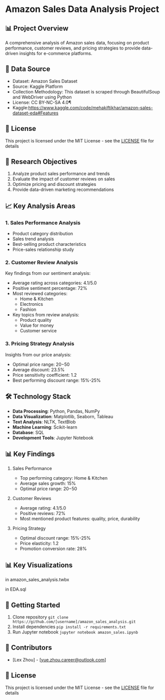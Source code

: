 # Amazon Sales Data Analysis Project

## 📊 Project Overview
A comprehensive analysis of Amazon sales data, focusing on product performance, customer reviews, and pricing strategies to provide data-driven insights for e-commerce platforms.

## 📝 Data Source
- Dataset: Amazon Sales Dataset
- Source: Kaggle Platform
- Collection Methodology: This dataset is scraped through BeautifulSoup and WebDriver using Python
- License: CC BY-NC-SA 4.0¶
- Kaggle:https://www.kaggle.com/code/mehakiftikhar/amazon-sales-dataset-eda#Features

## 📄 License
This project is licensed under the MIT License - see the [LICENSE](LICENSE) file for details

## 🎯 Research Objectives
1. Analyze product sales performance and trends
2. Evaluate the impact of customer reviews on sales
3. Optimize pricing and discount strategies
4. Provide data-driven marketing recommendations

## 📈 Key Analysis Areas

### 1. Sales Performance Analysis
- Product category distribution
- Sales trend analysis
- Best-selling product characteristics
- Price-sales relationship study

### 2. Customer Review Analysis
Key findings from our sentiment analysis:
- Average rating across categories: 4.1/5.0
- Positive sentiment percentage: 72%
- Most reviewed categories:
  * Home & Kitchen
  * Electronics
  * Fashion
- Key topics from review analysis:
  * Product quality
  * Value for money
  * Customer service

### 3. Pricing Strategy Analysis
Insights from our price analysis:
- Optimal price range: $20-$50
- Average discount: 23.5%
- Price sensitivity coefficient: 1.2
- Best performing discount range: 15%-25%

## 🛠 Technology Stack
- **Data Processing**: Python, Pandas, NumPy
- **Data Visualization**: Matplotlib, Seaborn, Tableau
- **Text Analysis**: NLTK, TextBlob
- **Machine Learning**: Scikit-learn
- **Database**: SQL
- **Development Tools**: Jupyter Notebook


## 📊 Key Findings
1. Sales Performance
   - Top performing category: Home & Kitchen
   - Average sales growth: 15%
   - Optimal price range: $20-$50

2. Customer Reviews
   - Average rating: 4.1/5.0
   - Positive reviews: 72%
   - Most mentioned product features: quality, price, durability

3. Pricing Strategy
   - Optimal discount range: 15%-25%
   - Price elasticity: 1.2
   - Promotion conversion rate: 28%

## 📊 Key Visualizations

in amazon_sales_analysis.twbx

in EDA.sql

## 🚀 Getting Started
1. Clone repository
`git clone https://github.com/[username]/amazon_sales_analysis.git`
2. Install dependencies
`pip install -r requirements.txt`
3. Run Jupyter notebook
`jupyter notebook amazon_sales.ipynb`

## 👥 Contributors
- [Lex Zhou] - [yue.zhou.career@outlook.com]

## 📄 License
This project is licensed under the MIT License - see the [LICENSE](LICENSE) file for details
